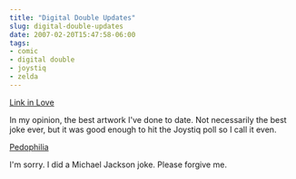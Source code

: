 ```yaml
---
title: "Digital Double Updates"
slug: digital-double-updates
date: 2007-02-20T15:47:58-06:00
tags:
- comic
- digital double
- joystiq
- zelda
---
```

[Link in Love](http://digitaldouble.smackjeeves.com/comics/116184/)

In my opinion, the best artwork I've done to date. Not necessarily the best joke ever, but it was good enough to hit the Joystiq poll so I call it even.

[Pedophilia](http://digitaldouble.smackjeeves.com/comics/118330/)

I'm sorry. I did a Michael Jackson joke. Please forgive me.
